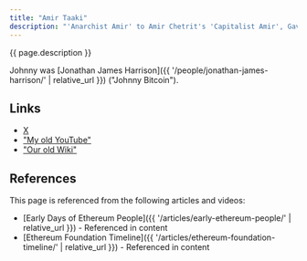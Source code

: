 ```yaml
---
title: "Amir Taaki"
description: "'Anarchist Amir' to Amir Chetrit's 'Capitalist Amir', Gav met Johnny through Amir Taaki."
---
```


{{ page.description }}

Johnny was [Jonathan James Harrison]({{ '/people/jonathan-james-harrison/' | relative_url }}) ("Johnny Bitcoin").

## Links

- [X](https://twitter.com/Narodism)
- ["My old YouTube"](https://www.youtube.com/@BoxxyBrassin)
- ["Our old Wiki"](https://web.archive.org/web/20150309190939/http://wiki.unsystem.net/en/index.php/Bitlaw)

## References

This page is referenced from the following articles and videos:

- [Early Days of Ethereum People]({{ '/articles/early-ethereum-people/' | relative_url }}) - Referenced in content
- [Ethereum Foundation Timeline]({{ '/articles/ethereum-foundation-timeline/' | relative_url }}) - Referenced in content
